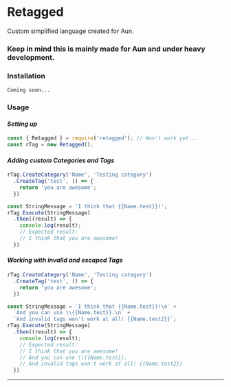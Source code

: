 # Retagged
Custom simplified language created for Aun.

### Keep in mind this is mainly made for Aun and under heavy development.

### Installation

```npm
Coming soon...
```

### Usage

#### *Setting up*
```javascript
const { Retagged } = require('retagged'); // Won't work yet...
const rTag = new Retagged();
```
#### *Adding custom Categories and Tags*
```javascript
rTag.CreateCategory('Name', 'Testing category')
  .CreateTag('test', () => {
    return 'you are awesome';
  })

const StringMessage = 'I think that {{Name.test}}!';
rTag.Execute(StringMessage)
  .then((result) => {
    console.log(result);
    // Expected result:
    // I think that you are awesome!
  })
```

#### *Working with invalid and escaped Tags*
```javascript
rTag.CreateCategory('Name', 'Testing category')
  .CreateTag('test', () => {
    return 'you are awesome';
  })

const StringMessage = `I think that {{Name.test}}!\n` +
  `And you can use \\{{Name.test}}.\n` +
  `And invalid tags won't work at all! {{Name.test2}}`;
rTag.Execute(StringMessage)
  .then((result) => {
    console.log(result);
    // Expected result:
    // I think that you are awesome!
    // And you can use \\{{Name.test}}.
    // And invalid tags won't work at all! {{Name.test2}}
  })
```

****